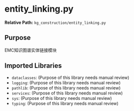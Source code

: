 # entity_linking.py

**Relative Path:** `kg_construction/entity_linking.py`

## Purpose

EMC知识图谱实体链接模块

## Imported Libraries

- `dataclasses`: (Purpose of this library needs manual review)
- `logging`: (Purpose of this library needs manual review)
- `pathlib`: (Purpose of this library needs manual review)
- `services`: (Purpose of this library needs manual review)
- `sys`: (Purpose of this library needs manual review)
- `typing`: (Purpose of this library needs manual review)

